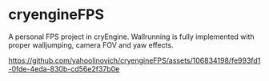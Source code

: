 # cryengineFPS

A personal FPS project in cryEngine.
Wallrunning is fully implemented with proper walljumping, camera FOV and yaw effects.







https://github.com/yahoolinovich/cryengineFPS/assets/106834198/fe993fd1-0fde-4eda-830b-cd56e2f37b0e

